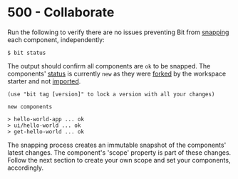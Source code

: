# 500 - Collaborate

Run the following to verify there are no issues preventing Bit from [snapping](https://bit.dev/reference/components/snaps) each component, independently:

```
$ bit status
```

The output should confirm all components are ```ok``` to be snapped. The components' [status](https://bit.dev/reference/workspace/workspace-status) is currently ```new``` as they were [forked](https://bit.dev/docs/components/importing-components#forking-components) by the workspace starter and not [imported](https://bit.dev/getting-started/collaborate/importing-components#fork-a-component).

```
(use "bit tag [version]" to lock a version with all your changes)
 
new components 
 
> hello-world-app ... ok 
> ui/hello-world ... ok 
> get-hello-world ... ok
```

The snapping process creates an immutable snapshot of the components' latest changes. The component's 'scope' property is part of these changes. Follow the next section to create your own scope and set your components, accordingly.